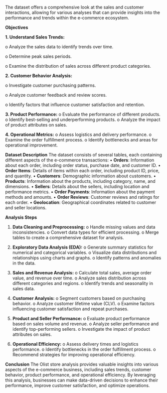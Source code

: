 The dataset offers a comprehensive look at the sales and customer interactions, allowing for various analyses 
that can provide insights into the performance and trends within the e-commerce ecosystem.

**Objectives**

**1.	Understand Sales Trends:**

o	Analyze the sales data to identify trends over time.

o	Determine peak sales periods.

o	Examine the distribution of sales across different product categories.

**2.	Customer Behavior Analysis:**

o	Investigate customer purchasing patterns.

o	Analyze customer feedback and review scores.

o	Identify factors that influence customer satisfaction and retention.

**3.	Product Performance:**
o	Evaluate the performance of different products.
o	Identify best-selling and underperforming products.
o	Analyze the impact of product attributes on sales.

**4.	Operational Metrics:**
o	Assess logistics and delivery performance.
o	Examine the order fulfillment process.
o	Identify bottlenecks and areas for operational improvement.

**Dataset Description**
The dataset consists of several tables, each containing different aspects of the e-commerce transactions:
•	**Orders**: Information about each order, including order status, purchase date, and customer ID.
•	**Order Items**: Details of items within each order, including product ID, price, and quantity.
•	**Customers**: Demographic information about customers.
•	**Products**: Information about the products, including category, name, and dimensions.
•	**Sellers**: Details about the sellers, including location and performance metrics.
•	**Order Payments**: Information about the payment methods and amounts.
•	**Order Reviews**: Customer reviews and ratings for each order.
•	**Geolocation**: Geographical coordinates related to customer and seller locations.

**Analysis Steps**
1.	**Data Cleaning and Preprocessing:**
o	Handle missing values and data inconsistencies.
o	Convert data types for efficient processing.
o	Merge tables to create a comprehensive dataset for analysis.

2.	**Exploratory Data Analysis (EDA):**
o	Generate summary statistics for numerical and categorical variables.
o	Visualize data distributions and relationships using charts and graphs.
o	Identify patterns and anomalies in the data.

3.	**Sales and Revenue Analysis:**
o	Calculate total sales, average order value, and revenue over time.
o	Analyze sales distribution across different categories and regions.
o	Identify trends and seasonality in sales data.

4.	**Customer Analysis:**
o	Segment customers based on purchasing behavior.
o	Analyze customer lifetime value (CLV).
o	Examine factors influencing customer satisfaction and repeat purchases.

5.	**Product and Seller Performance:**
o	Evaluate product performance based on sales volume and revenue.
o	Analyze seller performance and identify top-performing sellers.
o	Investigate the impact of product attributes on sales.

6.	**Operational Efficiency:**
o	Assess delivery times and logistics performance.
o	Identify bottlenecks in the order fulfillment process.
o	Recommend strategies for improving operational efficiency.

**Conclusion**
The Olist store analysis provides valuable insights into various aspects of the e-commerce business, including sales trends, customer behavior, 
product performance, and operational efficiency. By leveraging this analysis, businesses can make data-driven decisions to enhance their performance,
improve customer satisfaction, and optimize operations.



